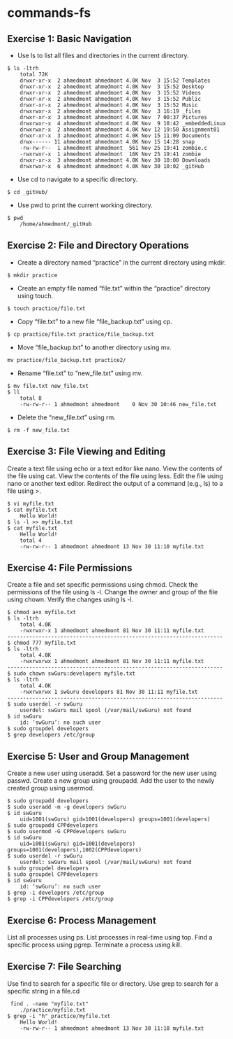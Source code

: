 # commands-fs

## Exercise 1: Basic Navigation

- Use ls to list all files and directories in the current directory.
```
$ ls -ltrh
	total 72K
	drwxr-xr-x  2 ahmedmont ahmedmont 4.0K Nov  3 15:52 Templates
	drwxr-xr-x  2 ahmedmont ahmedmont 4.0K Nov  3 15:52 Desktop
	drwxr-xr-x  2 ahmedmont ahmedmont 4.0K Nov  3 15:52 Videos
	drwxr-xr-x  2 ahmedmont ahmedmont 4.0K Nov  3 15:52 Public
	drwxr-xr-x  2 ahmedmont ahmedmont 4.0K Nov  3 15:52 Music
	drwxrwxr-x  2 ahmedmont ahmedmont 4.0K Nov  3 16:19 _files
	drwxr-xr-x  3 ahmedmont ahmedmont 4.0K Nov  7 00:37 Pictures
	drwxrwxr-x  4 ahmedmont ahmedmont 4.0K Nov  9 10:42 _embeddedLinux
	drwxrwxr-x  2 ahmedmont ahmedmont 4.0K Nov 12 19:58 Assignment01
	drwxr-xr-x  3 ahmedmont ahmedmont 4.0K Nov 15 11:09 Documents
	drwx------ 11 ahmedmont ahmedmont 4.0K Nov 15 14:28 snap
	-rw-rw-r--  1 ahmedmont ahmedmont  561 Nov 25 19:41 zombie.c
	-rwxrwxr-x  1 ahmedmont ahmedmont  16K Nov 25 19:41 zombie
	drwxr-xr-x  3 ahmedmont ahmedmont 4.0K Nov 30 10:00 Downloads
	drwxrwxr-x  6 ahmedmont ahmedmont 4.0K Nov 30 10:02 _gitHub

```
- Use cd to navigate to a specific directory.
```
$ cd _gitHub/
```
- Use pwd to print the current working directory.
```
$ pwd
	/home/ahmedmont/_gitHub
```

## Exercise 2: File and Directory Operations

- Create a directory named “practice” in the current directory using mkdir.
```
$ mkdir practice
```
- Create an empty file named “file.txt” within the “practice” directory using touch.
```
$ touch practice/file.txt 
```
- Copy “file.txt” to a new file “file_backup.txt” using cp.
```
$ cp practice/file.txt practice/file_backup.txt
```
- Move “file_backup.txt” to another directory using mv.
```
mv practice/file_backup.txt practice2/
```
- Rename “file.txt” to “new_file.txt” using mv.
```
$ mv file.txt new_file.txt
$ ll
	total 8
	-rw-rw-r-- 1 ahmedmont ahmedmont    0 Nov 30 10:46 new_file.txt
```
- Delete the “new_file.txt” using rm.
```
$ rm -f new_file.txt 
```

## Exercise 3: File Viewing and Editing

Create a text file using echo or a text editor like nano. View the contents of the file using cat. View the contents of the file using less. Edit the file using nano or another text editor. Redirect the output of a command (e.g., ls) to a file using >.
```
$ vi myfile.txt
$ cat myfile.txt 
	Hello World!
$ ls -l >> myfile.txt 
$ cat myfile.txt 
	Hello World!
	total 4
	-rw-rw-r-- 1 ahmedmont ahmedmont 13 Nov 30 11:10 myfile.txt
```
## Exercise 4: File Permissions

Create a file and set specific permissions using chmod. Check the permissions of the file using ls -l. Change the owner and group of the file using chown. Verify the changes using ls -l.
```
$ chmod a+x myfile.txt 
$ ls -ltrh
	total 4.0K
	-rwxrwxr-x 1 ahmedmont ahmedmont 81 Nov 30 11:11 myfile.txt
---------------------------------------------------------------------
$ chmod 777 myfile.txt 
$ ls -ltrh
	total 4.0K
	-rwxrwxrwx 1 ahmedmont ahmedmont 81 Nov 30 11:11 myfile.txt
---------------------------------------------------------------------
$ sudo chown swGuru:developers myfile.txt 
$ ls -ltrh
	total 4.0K
	-rwxrwxrwx 1 swGuru developers 81 Nov 30 11:11 myfile.txt
---------------------------------------------------------------------
$ sudo userdel -r swGuru
	userdel: swGuru mail spool (/var/mail/swGuru) not found
$ id swGuru
	id: ‘swGuru’: no such user
$ sudo groupdel developers
$ grep developers /etc/group
```
## Exercise 5: User and Group Management

Create a new user using useradd. Set a password for the new user using passwd. Create a new group using groupadd. Add the user to the newly created group using usermod.
```
$ sudo groupadd developers
$ sudo useradd -m -g developers swGuru
$ id swGuru
	uid=1001(swGuru) gid=1001(developers) groups=1001(developers)
$ sudo groupadd CPPdevelopers
$ sudo usermod -G CPPdevelopers swGuru
$ id swGuru
	uid=1001(swGuru) gid=1001(developers) groups=1001(developers),1002(CPPdevelopers)
$ sudo userdel -r swGuru
	userdel: swGuru mail spool (/var/mail/swGuru) not found
$ sudo groupdel developers
$ sudo groupdel CPPdevelopers
$ id swGuru
	id: ‘swGuru’: no such user
$ grep -i developers /etc/group
$ grep -i CPPdevelopers /etc/group
```

## Exercise 6: Process Management

List all processes using ps. List processes in real-time using top. Find a specific process using pgrep. Terminate a process using kill.

## Exercise 7: File Searching

Use find to search for a specific file or directory. Use grep to search for a specific string in a file.cd
```
 find . -name "myfile.txt"
	./practice/myfile.txt
$ grep -i "h" practice/myfile.txt 
	Hello World!
	-rw-rw-r-- 1 ahmedmont ahmedmont 13 Nov 30 11:10 myfile.txt
```